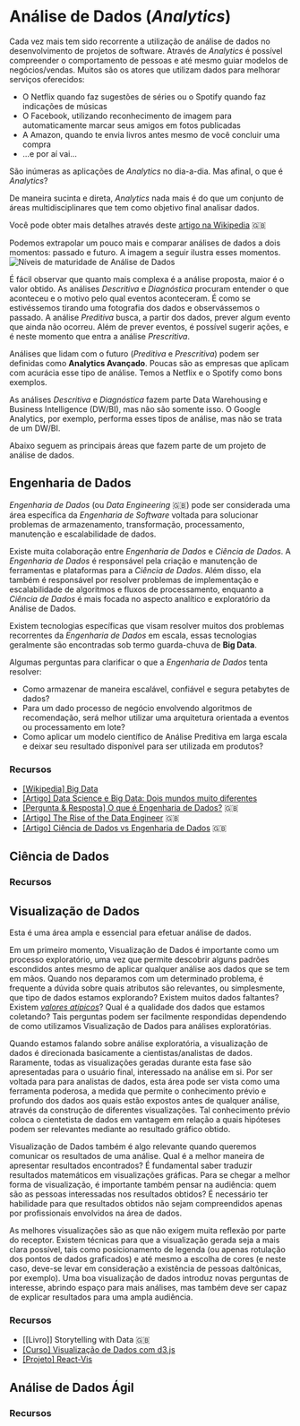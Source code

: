 # Análise de Dados (*Analytics*)

Cada vez mais tem sido recorrente a utilização de análise de dados no
desenvolvimento de projetos de software. Através de *Analytics* é
possível compreender o comportamento de pessoas e até mesmo guiar
modelos de negócios/vendas. Muitos são os atores que utilizam dados
para melhorar serviços oferecidos:

- O Netflix quando faz sugestões de séries ou o Spotify quando faz
  indicações de músicas
- O Facebook, utilizando reconhecimento de imagem para automaticamente
  marcar seus amigos em fotos publicadas
- A Amazon, quando te envia livros antes mesmo de você concluir uma
  compra
- ...e por aí vai...

São inúmeras as aplicações de *Analytics* no dia-a-dia. Mas afinal, o que
é *Analytics*?

De maneira sucinta e direta, *Analytics* nada mais é do que um conjunto
de áreas multidisciplinares que tem como objetivo final analisar dados.

Você pode obter mais detalhes através deste [artigo na
Wikipedia](https://en.wikipedia.org/wiki/Analytics) :uk:

Podemos extrapolar um pouco mais e comparar análises de dados a dois
momentos: passado e futuro. A imagem a seguir ilustra esses momentos.
![Níveis de maturidade de Análise de
Dados](/gitbook/images/Analytics/niveis_maturidade.png)

É fácil observar que quanto mais complexa é a análise proposta, maior é
o valor obtido. As análises *Descritiva* e *Diagnóstica* procuram entender o
que aconteceu e o motivo pelo qual eventos aconteceram. É como se
estivéssemos tirando uma fotografia dos dados e observássemos o passado.
A análise *Preditiva* busca, a partir dos dados, prever algum evento que
ainda não ocorreu. Além de prever eventos, é possível sugerir ações, e é
neste momento que entra a análise *Prescritiva*.

Análises que lidam com o futuro (*Preditiva* e *Prescritiva*) podem ser
definidas como **Analytics Avançado**. Poucas são as empresas que aplicam
com acurácia esse tipo de análise. Temos a Netflix e o Spotify como bons
exemplos.

As análises *Descritiva* e *Diagnóstica* fazem parte Data Warehousing e
Business Intelligence (DW/BI), mas não são somente isso. O Google
Analytics, por exemplo, performa esses tipos de análise, mas não se
trata de um DW/BI.

Abaixo seguem as principais áreas que fazem parte de um projeto de
análise de dados.

<!-- toc -->

## Engenharia de Dados

*Engenharia de Dados* (ou *Data Engineering* :uk:) pode ser considerada uma área
específica da *Engenharia de Software* voltada para solucionar problemas de
armazenamento, transformação, processamento, manutenção e escalabilidade de
dados.

Existe muita colaboração entre *Engenharia de Dados* e *Ciência de Dados*. A
*Engenharia de Dados* é responsável pela criação e manutenção de ferramentas e
plataformas para a *Ciência de Dados*. Além disso, ela também é responsável por
resolver problemas de implementação e escalabilidade de algoritmos e fluxos de
processamento, enquanto a *Ciência de Dados* é mais focada no aspecto analítico
e exploratório da Análise de Dados.

Existem tecnologias específicas que visam resolver muitos dos problemas
recorrentes da *Engenharia de Dados* em escala, essas tecnologias geralmente são
encontradas sob termo guarda-chuva de **Big Data**.

Algumas perguntas para clarificar o que a *Engenharia de Dados* tenta resolver:

- Como armazenar de maneira escalável, confiável e segura petabytes de dados?
- Para um dado processo de negócio envolvendo algoritmos de recomendação, será
  melhor utilizar uma arquitetura orientada a eventos ou processamento em lote?
- Como aplicar um modelo científico de Análise Preditiva em larga escala e
  deixar seu resultado disponível para ser utilizada em produtos?

### Recursos

- [[Wikipedia] Big Data](https://pt.wikipedia.org/wiki/Big_data)
- [[Artigo] Data Science e Big Data: Dois mundos muito diferentes](https://www.thoughtworks.com/pt/insights/blog/data-science-and-big-data-two-very-different-beasts)
- [[Pergunta & Resposta] O que é Engenharia de Dados?](https://www.quora.com/What-is-data-engineering)
  :uk:
- [[Artigo] The Rise of the Data Engineer](https://www.datanami.com/2014/09/08/rise-big-data-engineer/)
  :uk:
- [[Artigo] Ciência de Dados vs Engenharia de Dados](https://blog.insightdatascience.com/data-science-vs-data-engineering-62da7678adaa#.1a2xg69mb)
  :uk:

## Ciência de Dados

### Recursos

## Visualização de Dados

Esta é uma área ampla e essencial para efetuar análise de dados.

Em um primeiro momento, Visualização de Dados é importante como um
processo exploratório, uma vez que permite descobrir alguns padrões
escondidos antes mesmo de aplicar qualquer análise aos dados que se tem
em mãos. Quando nos deparamos com um determinado problema, é frequente a
dúvida sobre quais atributos são relevantes, ou simplesmente, que tipo
de dados estamos explorando? Existem muitos dados faltantes?  Existem
_[valores atípicos](https://pt.wikipedia.org/wiki/Outlier)_? Qual é a
qualidade dos dados que estamos coletando? Tais perguntas podem ser
facilmente respondidas dependendo de como utilizamos Visualização de
Dados para análises exploratórias.

Quando estamos falando sobre análise exploratória, a visualização de
dados é direcionada basicamente a cientistas/analistas de dados.
Raramente, todas as visualizações geradas durante esta fase são
apresentadas para o usuário final, interessado na análise em si. Por ser
voltada para para analistas de dados, esta área pode ser
vista como uma ferramenta poderosa, a medida que permite o conhecimento
prévio e profundo dos dados aos quais estão expostos antes de qualquer
análise, através da construção de diferentes visualizações. Tal
conhecimento prévio coloca o cientetista de dados em vantagem em relação
a quais hipóteses podem ser relevantes mediante ao resultado gráfico
obtido.

Visualização de Dados também é algo relevante quando queremos comunicar
os resultados de uma análise. Qual é a melhor maneira de apresentar
resultados encontrados? É fundamental saber traduzir resultados
matemáticos em visualizações gráficas. Para se chegar a melhor forma de
visualização, é importante também pensar na audiência: quem são as
pessoas interessadas nos resultados obtidos? É necessário ter habilidade
para que resultados obtidos não sejam compreendidos apenas por
profissionais envolvidos na área de dados.

As melhores visualizações são as que não exigem muita reflexão por parte
do receptor. Existem técnicas para que a visualização gerada seja a mais
clara possível, tais como posicionamento de legenda (ou apenas rotulação
dos pontos de dados graficados) e até mesmo a escolha de cores (e neste
caso, deve-se levar em consideração a existência de pessoas daltônicas,
por exemplo). Uma boa visualização de dados introduz novas perguntas de
interesse, abrindo espaço para mais análises, mas também deve ser capaz
de explicar resultados para uma ampla audiência.

### Recursos

- [[Livro]] Storytelling with Data :uk:
- [[Curso] Visualização de Dados com
  d3.js](https://br.udacity.com/course/data-visualization-and-d3js--ud507/)
- [[Projeto] React-Vis](https://github.com/uber/react-vis)

## Análise de Dados Ágil

### Recursos
